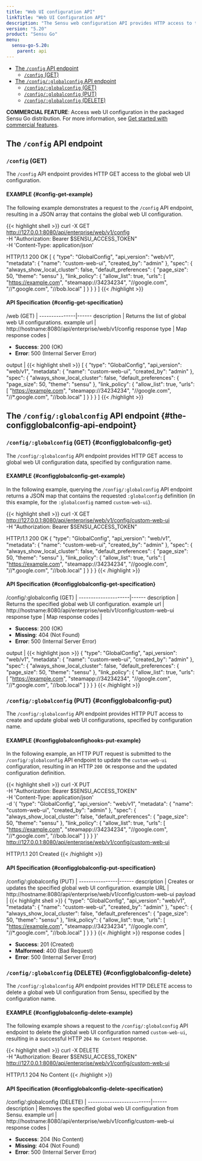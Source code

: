 ```yaml
---
title: "Web UI configuration API"
linkTitle: "Web UI Configuration API"
description: "The Sensu web configuration API provides HTTP access to the global web UI configuration. This reference includes examples for returning the global web UI configuration and adding or updating the web UI configuration. Read on for the full reference."
version: "5.20"
product: "Sensu Go"
menu:
  sensu-go-5.20:
    parent: api
---
```


- [The `/config` API endpoint](#the-config-api-endpoint)
  - [`/config` (GET)](#config-get)
- [The `/config/:globalconfig` API endpoint](#the-configglobalconfig-api-endpoint)
  - [`/config/:globalconfig` (GET)](#configglobalconfig-get)
  - [`/config/:globalconfig` (PUT)](#configglobalconfig-put)
  - [`/config/:globalconfig` (DELETE)](#configglobalconfig-delete)

**COMMERCIAL FEATURE**: Access web UI configuration in the packaged Sensu Go distribution.
For more information, see [Get started with commercial features][1].

## The `/config` API endpoint

### `/config` (GET)

The `/config` API endpoint provides HTTP GET access to the global web UI configuration.

#### EXAMPLE {#config-get-example}

The following example demonstrates a request to the `/config` API endpoint, resulting in a JSON array that contains the global web UI configuration.

{{< highlight shell >}}
curl -X GET \
http://127.0.0.1:8080/api/enterprise/web/v1/config \
-H "Authorization: Bearer $SENSU_ACCESS_TOKEN" \
-H 'Content-Type: application/json'

HTTP/1.1 200 OK
[
  {
    "type": "GlobalConfig",
    "api_version": "web/v1",
    "metadata": {
      "name": "custom-web-ui",
      "created_by": "admin"
    },
    "spec": {
      "always_show_local_cluster": false,
      "default_preferences": {
        "page_size": 50,
        "theme": "sensu"
      },
      "link_policy": {
        "allow_list": true,
        "urls": [
          "https://example.com",
          "steamapp://34234234",
          "//google.com",
          "//*.google.com",
          "//bob.local"
        ]
      }
    }
  }
]
{{< /highlight >}}

#### API Specification {#config-get-specification}

/web (GET)  | 
---------------|------
description    | Returns the list of global web UI configurations.
example url    | http://hostname:8080/api/enterprise/web/v1/config
response type  | Map
response codes | <ul><li>**Success**: 200 (OK)</li><li>**Error**: 500 (Internal Server Error)</li></ul>
output         | {{< highlight shell >}}
[
  {
    "type": "GlobalConfig",
    "api_version": "web/v1",
    "metadata": {
      "name": "custom-web-ui",
      "created_by": "admin"
    },
    "spec": {
      "always_show_local_cluster": false,
      "default_preferences": {
        "page_size": 50,
        "theme": "sensu"
      },
      "link_policy": {
        "allow_list": true,
        "urls": [
          "https://example.com",
          "steamapp://34234234",
          "//google.com",
          "//*.google.com",
          "//bob.local"
        ]
      }
    }
  }
]
{{< /highlight >}}

## The `/config/:globalconfig` API endpoint {#the-configglobalconfig-api-endpoint}

### `/config/:globalconfig` (GET) {#configglobalconfig-get}

The `/config/:globalconfig` API endpoint provides HTTP GET access to global web UI configuration data, specified by configuration name.

#### EXAMPLE {#configglobalconfig-get-example}

In the following example, querying the `/config/:globalconfig` API endpoint returns a JSON map that contains the requested `:globalconfig` definition (in this example, for the `:globalconfig` named `custom-web-ui`).

{{< highlight shell >}}
curl -X GET \
http://127.0.0.1:8080/api/enterprise/web/v1/config/custom-web-ui \
-H "Authorization: Bearer $SENSU_ACCESS_TOKEN"

HTTP/1.1 200 OK
{
  "type": "GlobalConfig",
  "api_version": "web/v1",
  "metadata": {
    "name": "custom-web-ui",
    "created_by": "admin"
  },
  "spec": {
    "always_show_local_cluster": false,
    "default_preferences": {
      "page_size": 50,
      "theme": "sensu"
    },
    "link_policy": {
      "allow_list": true,
      "urls": [
        "https://example.com",
        "steamapp://34234234",
        "//google.com",
        "//*.google.com",
        "//bob.local"
      ]
    }
  }
}
{{< /highlight >}}

#### API Specification {#configglobalconfig-get-specification}

/config/:globalconfig (GET) | 
---------------------|------
description          | Returns the specified global web UI configuration.
example url          | http://hostname:8080/api/enterprise/web/v1/config/custom-web-ui
response type        | Map
response codes       | <ul><li>**Success**: 200 (OK)</li><li> **Missing**: 404 (Not Found)</li><li>**Error**: 500 (Internal Server Error)</li></ul>
output               | {{< highlight json >}}
{
  "type": "GlobalConfig",
  "api_version": "web/v1",
  "metadata": {
    "name": "custom-web-ui",
    "created_by": "admin"
  },
  "spec": {
    "always_show_local_cluster": false,
    "default_preferences": {
      "page_size": 50,
      "theme": "sensu"
    },
    "link_policy": {
      "allow_list": true,
      "urls": [
        "https://example.com",
        "steamapp://34234234",
        "//google.com",
        "//*.google.com",
        "//bob.local"
      ]
    }
  }
}
{{< /highlight >}}

### `/config/:globalconfig` (PUT) {#configglobalconfig-put}

The `/config/:globalconfig` API endpoint provides HTTP PUT access to create and update global web UI configurations, specified by configuration name.

#### EXAMPLE {#configglobalconfighooks-put-example}

In the following example, an HTTP PUT request is submitted to the `/config/:globalconfig` API endpoint to update the `custom-web-ui` configuration, resulting in an HTTP `200 OK` response and the updated configuration definition.

{{< highlight shell >}}
curl -X PUT \
-H "Authorization: Bearer $SENSU_ACCESS_TOKEN" \
-H 'Content-Type: application/json' \
-d '{
  "type": "GlobalConfig",
  "api_version": "web/v1",
  "metadata": {
    "name": "custom-web-ui",
    "created_by": "admin"
  },
  "spec": {
    "always_show_local_cluster": false,
    "default_preferences": {
      "page_size": 50,
      "theme": "sensu"
    },
    "link_policy": {
      "allow_list": true,
      "urls": [
        "https://example.com",
        "steamapp://34234234",
        "//google.com",
        "//*.google.com",
        "//bob.local"
      ]
    }
  }
}' \
http://127.0.0.1:8080/api/enterprise/web/v1/config/custom-web-ui

HTTP/1.1 201 Created
{{< /highlight >}}

#### API Specification {#configglobalconfig-put-specification}

/config/:globalconfig (PUT) | 
----------------|------
description     | Creates or updates the specified global web UI configuration.
example URL     | http://hostname:8080/api/enterprise/web/v1/config/custom-web-ui
payload         | {{< highlight shell >}}
{
  "type": "GlobalConfig",
  "api_version": "web/v1",
  "metadata": {
    "name": "custom-web-ui",
    "created_by": "admin"
  },
  "spec": {
    "always_show_local_cluster": false,
    "default_preferences": {
      "page_size": 50,
      "theme": "sensu"
    },
    "link_policy": {
      "allow_list": true,
      "urls": [
        "https://example.com",
        "steamapp://34234234",
        "//google.com",
        "//*.google.com",
        "//bob.local"
      ]
    }
  }
}
{{< /highlight >}}
response codes  | <ul><li>**Success**: 201 (Created)</li><li>**Malformed**: 400 (Bad Request)</li><li>**Error**: 500 (Internal Server Error)</li></ul>

### `/config/:globalconfig` (DELETE) {#configglobalconfig-delete}

The `/config/:globalconfig` API endpoint provides HTTP DELETE access to delete a global web UI configuration from Sensu, specified by the configuration name.

#### EXAMPLE {#configglobalconfig-delete-example}

The following example shows a request to the `/config/:globalconfig` API endpoint to delete the global web UI configuration named `custom-web-ui`, resulting in a successful HTTP `204 No Content` response.

{{< highlight shell >}}
curl -X DELETE \
-H "Authorization: Bearer $SENSU_ACCESS_TOKEN" \
http://127.0.0.1:8080/api/enterprise/web/v1/config/custom-web-ui

HTTP/1.1 204 No Content
{{< /highlight >}}

#### API Specification {#configglobalconfig-delete-specification}

/config/:globalconfig (DELETE) | 
--------------------------|------
description               | Removes the specified global web UI configuration from Sensu.
example url               | http://hostname:8080/api/enterprise/web/v1/config/custom-web-ui
response codes            | <ul><li>**Success**: 204 (No Content)</li><li>**Missing**: 404 (Not Found)</li><li>**Error**: 500 (Internal Server Error)</li></ul>


[1]: ../../commercial/
